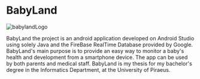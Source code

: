 # BabyLand

![babylandLogo](https://user-images.githubusercontent.com/45967457/220338121-adcc3850-706a-4f07-b1cd-43174f489a45.png)


BabyLand the project is an android application developed on Android Studio using solely Java and the FireBase RealTime Database provided by Google. BabyLand's main purpose is to provide an easy way to monitor a baby's health and development from a smartphone device. The app can be used by both parents and medical staff. BabyLand is my thesis for my bachelor's degree in the Informatics Department, at the University of Piraeus.
